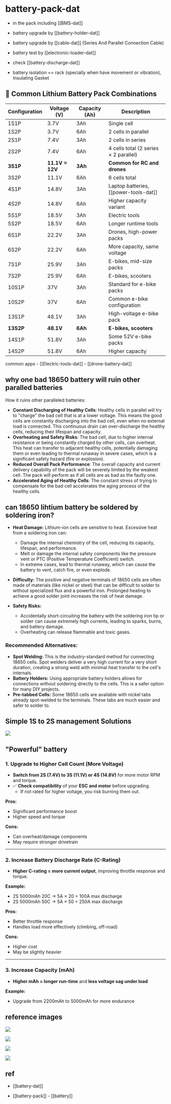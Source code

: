 
# battery-pack-dat

- in the pack including [[BMS-dat]]



- battery upgrade by [[battery-holder-dat]]

- battery upgrade by [[cable-dat]] (Series And Parallel Connection Cable)

- battery test by [[electronic-loader-dat]]

- check [[battery-discharge-dat]]

- battery isolation == rack (specially when have movement or vibration), Insulating Gasket


## 🔋 Common Lithium Battery Pack Combinations

| Configuration | Voltage (V)     | Capacity (Ah) | Description                           |
| ------------- | --------------- | ------------- | ------------------------------------- |
| 1S1P          | 3.7V            | 3Ah           | Single cell                           |
| 1S2P          | 3.7V            | 6Ah           | 2 cells in parallel                   |
| 2S1P          | 7.4V            | 3Ah           | 2 cells in series                     |
| 2S2P          | 7.4V            | 6Ah           | 4 cells total (2 series × 2 parallel) |
| **3S1P**      | **11.1V = 12V** | **3Ah**       | **Common for RC and drones**              |
| 3S2P          | 11.1V           | 6Ah           | 6 cells total                         |
| 4S1P          | 14.8V           | 3Ah           | Laptop batteries, [[power-tools-dat]]         |
| 4S2P          | 14.8V           | 6Ah           | Higher capacity variant               |
| 5S1P          | 18.5V           | 3Ah           | Electric tools                        |
| 5S2P          | 18.5V           | 6Ah           | Longer runtime tools                  |
| 6S1P          | 22.2V           | 3Ah           | Drones, high-power packs              |
| 6S2P          | 22.2V           | 6Ah           | More capacity, same voltage           |
| 7S1P          | 25.9V           | 3Ah           | E-bikes, mid-size packs               |
| 7S2P          | 25.9V           | 6Ah           | E-bikes, scooters                     |
| 10S1P         | 37V             | 3Ah           | Standard for e-bike packs             |
| 10S2P         | 37V             | 6Ah           | Common e-bike configuration           |
| 13S1P         | 48.1V           | 3Ah           | High-voltage e-bike pack              |
| **13S2P**     | **48.1V**       | **6Ah**       | **E-bikes, scooters**                 |
| 14S1P         | 51.8V           | 3Ah           | Some 52V e-bike packs                 |
| 14S2P         | 51.8V           | 6Ah           | Higher capacity                       |

common apps - [[Electric-tools-dat]] - [[drone-battery-dat]]


## why one bad 18650 battery will ruin other paralled batteries 

How it ruins other paralleled batteries:

- **Constant Discharging of Healthy Cells**: Healthy cells in parallel will try to "charge" the bad cell that is at a lower voltage. This means the good cells are constantly discharging into the bad cell, even when no external load is connected. This continuous drain can over-discharge the healthy cells, reducing their lifespan and capacity.
- **Overheating and Safety Risks**: The bad cell, due to higher internal resistance or being constantly charged by other cells, can overheat. This heat can transfer to adjacent healthy cells, potentially damaging them or even leading to thermal runaway in severe cases, which is a significant safety hazard (fire or explosion).
- **Reduced Overall Pack Performance**: The overall capacity and current delivery capability of the pack will be severely limited by the weakest cell. The pack will perform as if all cells are as bad as the faulty one.
- **Accelerated Aging of Healthy Cells**: The constant stress of trying to compensate for the bad cell accelerates the aging process of the healthy cells.

## can 18650 lihtium battery be soldered by soldering iron? 


*   **Heat Damage:** Lithium-ion cells are sensitive to heat. Excessive heat from a soldering iron can:
    *   Damage the internal chemistry of the cell, reducing its capacity, lifespan, and performance.
    *   Melt or damage the internal safety components like the pressure vent or PTC (Positive Temperature Coefficient) switch.
    *   In extreme cases, lead to thermal runaway, which can cause the battery to vent, catch fire, or even explode.

*   **Difficulty:** The positive and negative terminals of 18650 cells are often made of materials (like nickel or steel) that can be difficult to solder to without specialized flux and a powerful iron. Prolonged heating to achieve a good solder joint increases the risk of heat damage.

*   **Safety Risks:**
    *   Accidentally short-circuiting the battery with the soldering iron tip or solder can cause extremely high currents, leading to sparks, burns, and battery damage.
    *   Overheating can release flammable and toxic gases.

### **Recommended Alternatives:**

*   **Spot Welding:** This is the industry-standard method for connecting 18650 cells. Spot welders deliver a very high current for a very short duration, creating a strong weld with minimal heat transfer to the cell's internals.
*   **Battery Holders:** Using appropriate battery holders allows for connections without soldering directly to the cells. This is a safer option for many DIY projects.
*   **Pre-tabbed Cells:** Some 18650 cells are available with nickel tabs already spot-welded to the terminals. These tabs are much easier and safer to solder to.





## Simple 1S to 2S management Solutions 

![](2025-05-12-16-09-09.png)



## "Powerful" battery

### 1. Upgrade to Higher Cell Count (More Voltage)
- **Switch from 2S (7.4V) to 3S (11.1V) or 4S (14.8V)** for more motor RPM and torque.
- ✅ **Check compatibility** of your **ESC and motor** before upgrading.
  - If not rated for higher voltage, you risk burning them out.

**Pros:**
- Significant performance boost
- Higher speed and torque

**Cons:**
- Can overheat/damage components
- May require stronger drivetrain

---

### 2. Increase Battery Discharge Rate (C-Rating)
- **Higher C-rating = more current output**, improving throttle response and torque.

**Example:**
- 2S 5000mAh 20C → 5A × 20 = 100A max discharge
- 2S 5000mAh 50C → 5A × 50 = 250A max discharge

**Pros:**
- Better throttle response
- Handles load more effectively (climbing, off-road)

**Cons:**
- Higher cost
- May be slightly heavier

---

### 3. Increase Capacity (mAh)
- **Higher mAh = longer run-time** and **less voltage sag under load**

**Example:**
- Upgrade from 2200mAh to 5000mAh for more endurance


## reference images 

![](2025-07-23-19-30-54.png)

![](2025-07-23-19-31-29.png)

![](2025-07-23-19-32-19.png)

![](2025-07-23-19-32-32.png)



## ref 

- [[battery-dat]] 

- [[battery-pack]] - [[battery]]